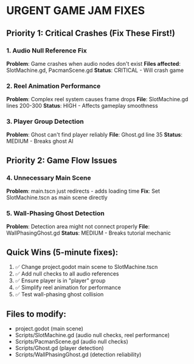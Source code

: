 # URGENT GAME JAM FIXES

## Priority 1: Critical Crashes (Fix These First!)

### 1. Audio Null Reference Fix
**Problem**: Game crashes when audio nodes don't exist
**Files affected**: SlotMachine.gd, PacmanScene.gd
**Status**: CRITICAL - Will crash game

### 2. Reel Animation Performance
**Problem**: Complex reel system causes frame drops
**File**: SlotMachine.gd lines 200-300
**Status**: HIGH - Affects gameplay smoothness

### 3. Player Group Detection
**Problem**: Ghost can't find player reliably
**File**: Ghost.gd line 35
**Status**: MEDIUM - Breaks ghost AI

## Priority 2: Game Flow Issues

### 4. Unnecessary Main Scene
**Problem**: main.tscn just redirects - adds loading time
**Fix**: Set SlotMachine.tscn as main scene directly

### 5. Wall-Phasing Ghost Detection
**Problem**: Detection area might not connect properly
**File**: WallPhasingGhost.gd
**Status**: MEDIUM - Breaks tutorial mechanic

## Quick Wins (5-minute fixes):

1. ✅ Change project.godot main scene to SlotMachine.tscn
2. ✅ Add null checks to all audio references
3. ✅ Ensure player is in "player" group
4. ✅ Simplify reel animation for performance
5. ✅ Test wall-phasing ghost collision

## Files to modify:
- project.godot (main scene)
- Scripts/SlotMachine.gd (audio null checks, reel performance)
- Scripts/PacmanScene.gd (audio null checks)
- Scripts/Ghost.gd (player detection)
- Scripts/WallPhasingGhost.gd (detection reliability)
